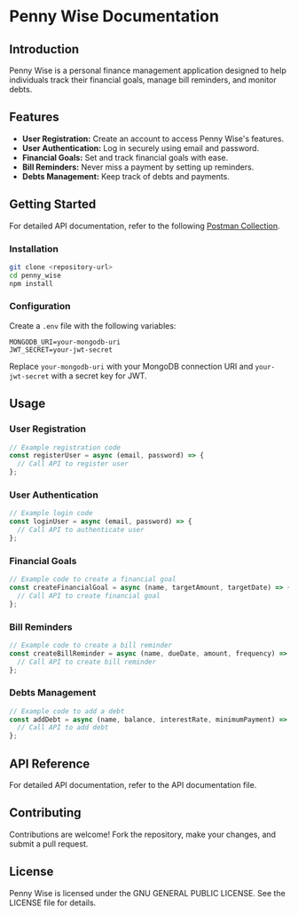 # Penny Wise Documentation

## Introduction

Penny Wise is a personal finance management application designed to help individuals track their financial goals, manage bill reminders, and monitor debts.

## Features

- **User Registration:** Create an account to access Penny Wise's features.
- **User Authentication:** Log in securely using email and password.
- **Financial Goals:** Set and track financial goals with ease.
- **Bill Reminders:** Never miss a payment by setting up reminders.
- **Debts Management:** Keep track of debts and payments.

## Getting Started

For detailed API documentation, refer to the following [Postman Collection](https://documenter.getpostman.com/view/16991699/2sA2xnx9xL).

### Installation

```bash
git clone <repository-url>
cd penny_wise
npm install
```

### Configuration

Create a `.env` file with the following variables:

```env
MONGODB_URI=your-mongodb-uri
JWT_SECRET=your-jwt-secret
```

Replace `your-mongodb-uri` with your MongoDB connection URI and `your-jwt-secret` with a secret key for JWT.

## Usage

### User Registration

```javascript
// Example registration code
const registerUser = async (email, password) => {
  // Call API to register user
};
```

### User Authentication

```javascript
// Example login code
const loginUser = async (email, password) => {
  // Call API to authenticate user
};
```

### Financial Goals

```javascript
// Example code to create a financial goal
const createFinancialGoal = async (name, targetAmount, targetDate) => {
  // Call API to create financial goal
};
```

### Bill Reminders

```javascript
// Example code to create a bill reminder
const createBillReminder = async (name, dueDate, amount, frequency) => {
  // Call API to create bill reminder
};
```

### Debts Management

```javascript
// Example code to add a debt
const addDebt = async (name, balance, interestRate, minimumPayment) => {
  // Call API to add debt
};
```

## API Reference

For detailed API documentation, refer to the API documentation file.

## Contributing

Contributions are welcome! Fork the repository, make your changes, and submit a pull request.

## License

Penny Wise is licensed under the GNU GENERAL PUBLIC LICENSE. See the LICENSE file for details.
